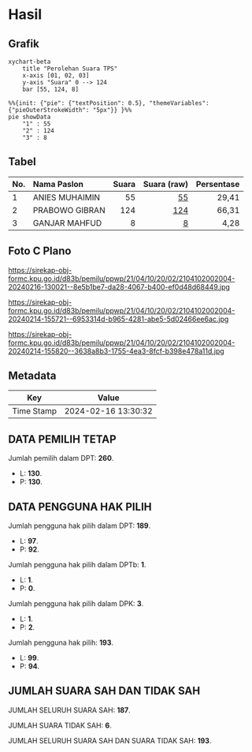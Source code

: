 # Hasil

## Grafik

```mermaid
xychart-beta
    title "Perolehan Suara TPS"
    x-axis [01, 02, 03]
    y-axis "Suara" 0 --> 124
    bar [55, 124, 8]
```

```mermaid
%%{init: {"pie": {"textPosition": 0.5}, "themeVariables": {"pieOuterStrokeWidth": "5px"}} }%%
pie showData
    "1" : 55
    "2" : 124
    "3" : 8
```

## Tabel

| No. | Nama Paslon    | Suara | Suara (raw) | Persentase |
|:--- |:-------------- | -----:| -----------:| ----------:|
| 1   | ANIES MUHAIMIN | 55    | [55][p-1]   | 29,41      |
| 2   | PRABOWO GIBRAN | 124   | [124][p-2]  | 66,31      |
| 3   | GANJAR MAHFUD  | 8     | [8][p-3]    | 4,28       |


[p-1]: https://github.com/gigit-pemilu/pemilu-2024-21-kepulauan-riau/blob/main/pilpres/hitung-suara/sub/21-kepulauan-riau/sub/04-lingga/sub/10-kepulauan-posek/sub/2002-posek/sub/004-tps/sub/paslon-1.txt
[p-2]: https://github.com/gigit-pemilu/pemilu-2024-21-kepulauan-riau/blob/main/pilpres/hitung-suara/sub/21-kepulauan-riau/sub/04-lingga/sub/10-kepulauan-posek/sub/2002-posek/sub/004-tps/sub/paslon-2.txt
[p-3]: https://github.com/gigit-pemilu/pemilu-2024-21-kepulauan-riau/blob/main/pilpres/hitung-suara/sub/21-kepulauan-riau/sub/04-lingga/sub/10-kepulauan-posek/sub/2002-posek/sub/004-tps/sub/paslon-3.txt

## Foto C Plano

https://sirekap-obj-formc.kpu.go.id/d83b/pemilu/ppwp/21/04/10/20/02/2104102002004-20240216-130021--8e5b1be7-da28-4067-b400-ef0d48d68449.jpg

https://sirekap-obj-formc.kpu.go.id/d83b/pemilu/ppwp/21/04/10/20/02/2104102002004-20240214-155721--6953314d-b965-4281-abe5-5d02466ee6ac.jpg

https://sirekap-obj-formc.kpu.go.id/d83b/pemilu/ppwp/21/04/10/20/02/2104102002004-20240214-155820--3638a8b3-1755-4ea3-8fcf-b398e478a11d.jpg


## Metadata

| Key        | Value               |
| ---------- | ------------------- |
| Time Stamp | 2024-02-16 13:30:32 |


## DATA PEMILIH TETAP

Jumlah pemilih dalam DPT: **260**.
 * L: **130**.
 * P: **130**.

## DATA PENGGUNA HAK PILIH

Jumlah pengguna hak pilih dalam DPT: **189**.
 * L: **97**.
 * P: **92**.

Jumlah pengguna hak pilih dalam DPTb: **1**.
 * L: **1**.
 * P: **0**.

Jumlah pengguna hak pilih dalam DPK: **3**.
 * L: **1**.
 * P: **2**.

Jumlah pengguna hak pilih: **193**.
 * L: **99**.
 * P: **94**.

## JUMLAH SUARA SAH DAN TIDAK SAH

JUMLAH SELURUH SUARA SAH: **187**.

JUMLAH SUARA TIDAK SAH: **6**.

JUMLAH SELURUH SUARA SAH DAN SUARA TIDAK SAH: **193**.



